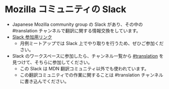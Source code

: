 # Mozilla コミュニティの Slack

- Japanese Mozilla community group の Slack があり、その中の #translation チャンネルで翻訳に関する情報交換をしています。
- [Slack 参加用リンク](https://join.slack.com/t/mozillajp/shared_invite/enQtMjI2NDMwODUwNzY5LTIxZTg0YzJhMjFiYjc3NDIzNzQ3NTgyZmI1ZGQ2YWNhZmRlMzdlZWVlYTc3OGJiOGYzZTE2NThjYzFhMGMwYzQ)
    - 月例ミートアップでは Slack 上でやり取りを行うため、ぜひご参加ください。
- Slack のワークスペースに参加したら、チャンネル一覧から [#translation](https://app.slack.com/client/T578ZUDLM/C5N6SFQMP) を見つけて、そちらに参加してください。
    - この Slack は MDN 翻訳コミュニティ以外でも使われています。
    - この翻訳コミュニティでの作業に関することは #translation チャンネルに書き込んでください。
